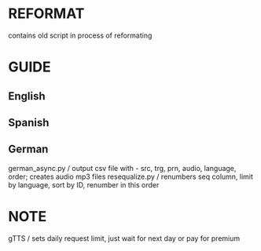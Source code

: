 # REFORMAT
  contains old script in process of reformating

# GUIDE

## English

## Spanish

## German
  german_async.py / output csv file with - src, trg, prn, audio, language, order; creates audio mp3 files
  resequalize.py / renumbers seq column, limit by language, sort by ID, renumber in this order
  
# NOTE
  gTTS / sets daily request limit, just wait for next day or pay for premium